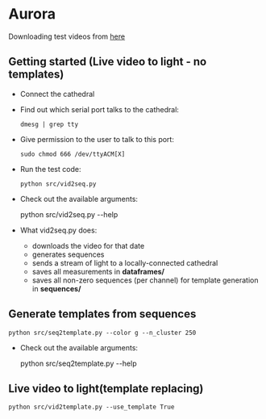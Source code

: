 # Aurora

Downloading test videos from [here](https://data-portal.phys.ucalgary.ca/auroramax/movies)

## Getting started (Live video to light - no templates)
- Connect the cathedral
- Find out which serial port talks to the cathedral:

      dmesg | grep tty

- Give permission to the user to talk to this port:

      sudo chmod 666 /dev/ttyACM[X]

- Run the test code:

      python src/vid2seq.py

- Check out the available arguments:

  	python src/vid2seq.py --help

- What vid2seq.py does:
  * downloads the video for that date
  * generates sequences
  * sends a stream of light to a locally-connected cathedral
  * saves all measurements in **dataframes/**
  * saves all non-zero sequences (per channel) for template generation in **sequences/**
  
## Generate templates from sequences
   
   	python src/seq2template.py --color g --n_cluster 250

- Check out the available arguments:

  	python src/seq2template.py --help


## Live video to light(template replacing)

   	python src/vid2template.py --use_template True

